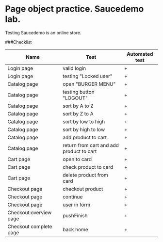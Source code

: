 # Page object practice. Saucedemo lab.

Testing Saucedemo is an online store.

###Checklist

| Name| Test |Automated test |
|-----|------|-------|
|Login page |valid login| + | 
|Login page |testing "Locked user"| + | 
|Catalog page| open "BURGER MENU"| + | 
|Catalog page| testing button "LOGOUT"| + | 
|Catalog page| sort by A to Z| + | 
|Catalog page| sort by Z to A | + | 
|Catalog page| sort by low to high| + | 
|Catalog page| sort by high to low| + | 
|Catalog page| add product to cart| + | 
|Catalog page| return from cart and add product to cart| + | 
|Cart page |open to card| + |
|Cart page |check product to card| + |
|Cart page |delete product from card| + |
|Checkout page |checkout product| +  |
|Checkout page |continue | +  |
|Checkout page |user in form| +  |
|Checkout:overview page |pushFinish| + |
|Checkout complete page|back home| +  |